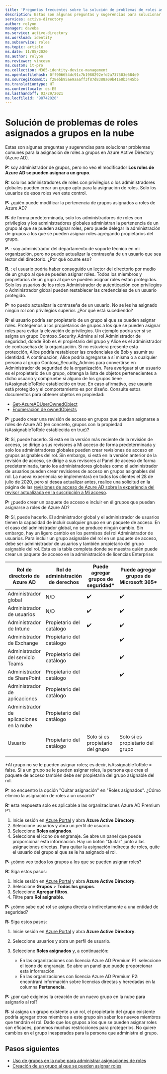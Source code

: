 ```yaml
---
title: 'Preguntas frecuentes sobre la solución de problemas de roles asignados a grupos en la nube: Azure Active Directory | Microsoft Docs'
description: Estas son algunas preguntas y sugerencias para solucionar problemas comunes para la asignación de roles a grupos en Azure Active Directory.
services: active-directory
author: rolyon
manager: daveba
ms.service: active-directory
ms.workload: identity
ms.subservice: roles
ms.topic: article
ms.date: 11/05/2020
ms.author: rolyon
ms.reviewer: vincesm
ms.custom: it-pro
ms.collection: M365-identity-device-management
ms.openlocfilehash: 0ff906654dc91c7b1980292efd2a737503e684e9
ms.sourcegitcommit: f28ebb95ae9aaaff3f87d8388a09b41e0b3445b5
ms.translationtype: HT
ms.contentlocale: es-ES
ms.lasthandoff: 03/29/2021
ms.locfileid: "98742920"
---
```

# <a name="troubleshooting-roles-assigned-to-cloud-groups"></a>Solución de problemas de roles asignados a grupos en la nube

Estas son algunas preguntas y sugerencias para solucionar problemas comunes para la asignación de roles a grupos en Azure Active Directory (Azure AD).

**P:** soy administrador de grupos, pero no veo el modificador **Los roles de Azure AD se pueden asignar a un grupo**.

**R:** solo los administradores de roles con privilegios o los administradores globales pueden crear un grupo apto para la asignación de roles. Solo los usuarios de esos roles ven este control.

**P:** ¿quién puede modificar la pertenencia de grupos asignados a roles de Azure AD?

**R:** de forma predeterminada, solo los administradores de roles con privilegios y los administradores globales administran la pertenencia de un grupo al que se pueden asignar roles, pero puede delegar la administración de grupos a los que se pueden asignar roles agregando propietarios del grupo.

**P.** : soy administrador del departamento de soporte técnico en mi organización, pero no puedo actualizar la contraseña de un usuario que sea lector del directorio. ¿Por qué ocurre eso?

**R.** : el usuario podría haber conseguido un lector del directorio por medio de un grupo al que se pueden asignar roles. Todos los miembros y propietarios de un grupo al que se pueden asignar roles están protegidos. Solo los usuarios de los roles Administrador de autenticación con privilegios o Administrador global pueden restablecer las credenciales de un usuario protegido.

**P:** no puedo actualizar la contraseña de un usuario. No se les ha asignado ningún rol con privilegios superior. ¿Por qué está sucediendo?

**R:** el usuario podría ser propietario de un grupo al que se pueden asignar roles. Protegemos a los propietarios de grupos a los que se pueden asignar roles para evitar la elevación de privilegios. Un ejemplo podría ser si se asigna un grupo Contoso_Security_Admins al rol Administrador de seguridad, donde Bob es el propietario del grupo y Alice es el administrador de contraseñas de la organización. Si no estuviera presente esta protección, Alice podría restablecer las credenciales de Bob y asumir su identidad. A continuación, Alice podría agregarse a sí misma o a cualquier persona al grupo Contoso_Security_Admins para convertirse en Administrador de seguridad de la organización. Para averiguar si un usuario es el propietario de un grupo, obtenga la lista de objetos pertenecientes a dicho usuario y compruebe si alguno de los grupos tiene isAssignableToRole establecido en true. En caso afirmativo, ese usuario está protegido y el comportamiento es por diseño. Consulte estos documentos para obtener objetos en propiedad:

- [Get-AzureADUserOwnedObject](/powershell/module/azuread/get-azureaduserownedobject)  
- [Enumeración de ownedObjects](/graph/api/user-list-ownedobjects?tabs=http)

**P:** ¿puedo crear una revisión de acceso en grupos que puedan asignarse a roles de Azure AD (en concreto, grupos con la propiedad isAssignableToRole establecida en true)?  

**R:**  Sí, puede hacerlo. Si está en la versión más reciente de la revisión de acceso, se dirige a sus revisores a Mi acceso de forma predeterminada y solo los administradores globales pueden crear revisiones de acceso en grupos asignables del rol. Sin embargo, si está en la versión anterior de la revisión de acceso, se dirige a sus revisores al Panel de acceso de forma predeterminada, tanto los administradores globales como el administrador de usuarios pueden crear revisiones de acceso en grupos asignables del rol. La nueva experiencia se implementará en todos los clientes el 28 de julio de 2020, pero si desea actualizar antes, realice una solicitud en la página de las [revisiones de acceso de Azure AD sobre la experiencia del revisor actualizada en la suscripción a Mi acceso](https://forms.microsoft.com/Pages/ResponsePage.aspx?id=v4j5cvGGr0GRqy180BHbR5dv-S62099HtxdeKIcgO-NUOFJaRDFDWUpHRk8zQ1BWVU1MMTcyQ1FFUi4u).

**P:** ¿puedo crear un paquete de acceso e incluir en él grupos que puedan asignarse a roles de Azure AD?

**R:**  Sí, puede hacerlo. El administrador global y el administrador de usuarios tienen la capacidad de incluir cualquier grupo en un paquete de acceso. En el caso del administrador global, no se produce ningún cambio. Sin embargo, hay un ligero cambio en los permisos del rol Administrador de usuarios. Para incluir un grupo asignable del rol en un paquete de acceso, debe ser administrador de usuarios y también propietario del grupo asignable del rol. Esta es la tabla completa donde se muestra quién puede crear un paquete de acceso en la administración de licencias Enterprise:

Rol de directorio de Azure AD | Rol de administración de derechos | Puede agregar grupos de seguridad\* | Puede agregar grupos de Microsoft 365\* | Puede agregar aplicaciones | Puede agregar sitios de SharePoint Online
----------------------- | --------------------------- | ----------------------- | ------------------------- | ----------- |  -----------------------------
Administrador global | N/D | ✔️ | ✔️ | ✔️  | ✔️
Administrador de usuarios  | N/D  | ✔️  | ✔️  | ✔️
Administrador de Intune | Propietario del catálogo | ✔️  | ✔️  | &nbsp;  | &nbsp;
Administrador de Exchange  | Propietario del catálogo  | &nbsp; | ✔️  | &nbsp;  | &nbsp;
Administrador del servicio Teams | Propietario del catálogo  | &nbsp; | ✔️  | &nbsp;  | &nbsp;
Administrador de SharePoint | Propietario del catálogo | &nbsp; | ✔️  | &nbsp;  | ✔️ 
Administrador de aplicaciones | Propietario del catálogo  | &nbsp;  | &nbsp; | ✔️  | &nbsp;
Administrador de aplicaciones en la nube | Propietario del catálogo  | &nbsp;  | &nbsp; | ✔️  | &nbsp;
Usuario | Propietario del catálogo | Solo si es propietario del grupo | Solo si es propietario del grupo | Solo si es propietario de la aplicación  | &nbsp;

\*Al grupo no se le pueden asignar roles; es decir, isAssignableToRole = false. Si a un grupo se le pueden asignar roles, la persona que crea el paquete de acceso también debe ser propietaria del grupo asignable del rol.

**P:** no encuentro la opción "Quitar asignación" en "Roles asignados". ¿Cómo elimino la asignación de roles a un usuario?

**R:** esta respuesta solo es aplicable a las organizaciones Azure AD Premium P1.

1. Inicie sesión en [Azure Portal](https://portal.azure.com) y abra **Azure Active Directory**.
1. Seleccione usuarios y abra un perfil de usuario.
1. Seleccione **Roles asignados**.
1. Seleccione el icono de engranaje. Se abre un panel que puede proporcionar esta información. Hay un botón "Quitar" junto a las asignaciones directas. Para quitar la asignación indirecta de roles, quite el usuario del grupo al que se le ha asignado el rol.

**P:** ¿cómo veo todos los grupos a los que se pueden asignar roles?

**R:** Siga estos pasos:

1. Inicie sesión en [Azure Portal](https://portal.azure.com) y abra **Azure Active Directory**.
1. Seleccione **Grupos** > **Todos los grupos**.
1. Seleccione **Agregar filtros**.
1. Filtre para **Rol asignable**.

**P:** ¿cómo sabe qué rol se asigna directa o indirectamente a una entidad de seguridad?

**R:** Siga estos pasos:

1. Inicie sesión en [Azure Portal](https://portal.azure.com) y abra **Azure Active Directory**.
1. Seleccione usuarios y abra un perfil de usuario.
1. Seleccione **Roles asignados** y, a continuación:

    - En las organizaciones con licencia Azure AD Premium P1: seleccione el icono de engranaje. Se abre un panel que puede proporcionar esta información.
    - En las organizaciones con licencia Azure AD Premium P2: encontrará información sobre licencias directas y heredadas en la columna **Pertenencia**.

**P:** ¿por qué exigimos la creación de un nuevo grupo en la nube para asignarlo al rol?  

**R:** si asigna un grupo existente a un rol, el propietario del grupo existente podría agregar otros miembros a este grupo sin saber los nuevos miembros que tendrán el rol. Dado que los grupos a los que se pueden asignar roles son eficaces, ponemos muchas restricciones para protegerlos. No quiere cambios en el grupo inesperados para la persona que administra el grupo.

## <a name="next-steps"></a>Pasos siguientes

- [Uso de grupos en la nube para administrar asignaciones de roles](groups-concept.md)
- [Creación de un grupo al que se pueden asignar roles](groups-create-eligible.md)
